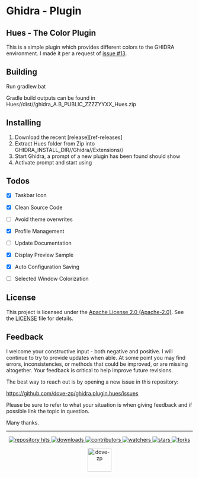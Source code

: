 # Ghidra - Plugin
## Hues - The Color Plugin

This is a simple plugin which provides different colors to the GHIDRA environment. I made it per a request of [issue #13](https://github.com/NationalSecurityAgency/ghidra/issues/13).

## Building

Run gradlew.bat

Gradle build outputs can be found in Hues//dist//ghidra_A.B_PUBLIC_ZZZZYYXX_Hues.zip

## Installing

1. Download the recent [release][ref-releases]
2. Extract Hues folder from Zip into GHIDRA_INSTALL_DIR//Ghidra//Extensions//
3. Start Ghidra, a prompt of a new plugin has been found should show
4. Activate prompt and start using

## Todos

- [x] Taskbar Icon
- [x] Clean Source Code
- [ ] Avoid theme overwrites
- [x] Profile Management
- [ ] Update Documentation
- [x] Display Preview Sample
- [x] Auto Configuration Saving
- [ ] Selected Window Colorization


## License

This project is licensed under the [Apache License 2.0 (Apache-2.0)](https://tldrlegal.com/license/apache-license-2.0-(apache-2.0)). See the [LICENSE](./LICENSE.md) file for details.

<!--  -->

## Feedback

I welcome your constructive input - both negative and positive. I will continue to try to provide updates when able. At some point you may find errors, inconsistencies, or methods that could be improved, or are missing altogether. Your feedback is critical to help improve future revisions.

The best way to reach out is by opening a new issue in this repository:

https://github.com/dove-zp/ghidra.plugin.hues/issues

Please be sure to refer to what your situation is when giving feedback and if possible link the topic in question.

Many thanks.

<hr/>

<p align="center">
  <p align="center">
    <a href="https://hits.seeyoufarm.com/api/count/graph/dailyhits.svg?url=https://github.com/dove-zp/ghidra.plugin.hues">
      <img src="https://hits.seeyoufarm.com/api/count/incr/badge.svg?url=https%3A%2F%2Fgithub.com%2Fdove-zp%2Fghidra.plugin.hues&count_bg=%2379C83D&title_bg=%23555555&icon=&icon_color=%23E7E7E7&title=hits&edge_flat=true" alt="repository hits">
    </a>
    <a href="https://github.com/dove-zp/ghidra.plugin.hues/releases">
      <img src="https://img.shields.io/github/downloads/dove-zp/ghidra.plugin.hues/total?style=flat-square" alt="downloads"/>
    </a>
    <a href="https://github.com/dove-zp/ghidra.plugin.hues/graphs/contributors">
      <img src="https://img.shields.io/github/contributors/dove-zp/ghidra.plugin.hues?style=flat-square" alt="contributors"/>
    </a>
    <a href="https://github.com/dove-zp/ghidra.plugin.hues/watchers">
      <img src="https://img.shields.io/github/watchers/dove-zp/ghidra.plugin.hues?style=flat-square" alt="watchers"/>
    </a>
    <a href="https://github.com/dove-zp/ghidra.plugin.hues/stargazers">
      <img src="https://img.shields.io/github/stars/dove-zp/ghidra.plugin.hues?style=flat-square" alt="stars"/>
    </a>
    <a href="https://github.com/dove-zp/ghidra.plugin.hues/network/members">
      <img src="https://img.shields.io/github/forks/dove-zp/ghidra.plugin.hues?style=flat-square" alt="forks"/>
    </a>
  </p>
</p>

<p align="center">
  <a href="https://github.com/dove-zp">
    <img width="64" heigth="64" src="https://avatars.githubusercontent.com/u/89095890" alt="dove-zp"/>
  </a>  
</p>
